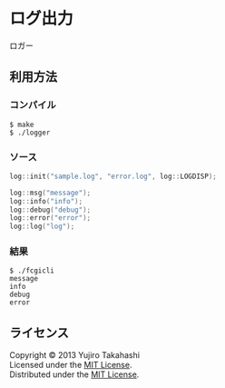 ログ出力
======================
ロガー

利用方法
------

### コンパイル ###
    
    $ make
    $ ./logger
        
### ソース ###

```cpp
log::init("sample.log", "error.log", log::LOGDISP);

log::msg("message");
log::info("info");
log::debug("debug");
log::error("error");
log::log("log");
```

### 結果 ###
```   
$ ./fcgicli
message
info
debug
error
```

ライセンス
----------
Copyright &copy; 2013 Yujiro Takahashi  
Licensed under the [MIT License][MIT].  
Distributed under the [MIT License][MIT].  

[MIT]: http://www.opensource.org/licenses/mit-license.php
